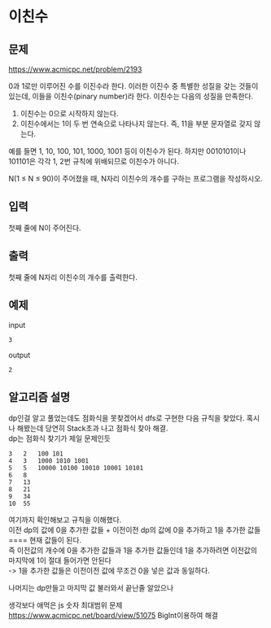 # 이친수

## 문제

https://www.acmicpc.net/problem/2193

0과 1로만 이루어진 수를 이진수라 한다. 이러한 이진수 중 특별한 성질을 갖는 것들이 있는데, 이들을 이친수(pinary number)라 한다. 이친수는 다음의 성질을 만족한다.  

1. 이친수는 0으로 시작하지 않는다.
2. 이친수에서는 1이 두 번 연속으로 나타나지 않는다. 즉, 11을 부분 문자열로 갖지 않는다.

예를 들면 1, 10, 100, 101, 1000, 1001 등이 이친수가 된다. 하지만 0010101이나 101101은 각각 1, 2번 규칙에 위배되므로 이친수가 아니다.

N(1 ≤ N ≤ 90)이 주어졌을 때, N자리 이친수의 개수를 구하는 프로그램을 작성하시오.


## 입력

첫째 줄에 N이 주어진다.

## 출력

첫째 줄에 N자리 이친수의 개수를 출력한다.


## 예제

input
``` 
3
```
output
``` 
2
```

## 알고리즘 설명

dp인걸 알고 풀었는데도 점화식을 못찾겠어서 dfs로 구현한 다음 규칙을 찾았다. 혹시나 해봤는데 당연히 Stack초과 나고 점화식 찾아 해결.  
dp는 점화식 찾기가 제일 문제인듯  
```
3	2 	100 101
4	3 	1000 1010 1001 
5	5 	10000 10100 10010 10001 10101
6	8 
7	13 
8	21 
9	34 
10	55 
```
여기까지 확인해보고 규칙을 이해했다.  
이전 dp의 값에 0을 추가한 값들 + 이전이전 dp의 값에 0을 추가하고 1을 추가한 값들 ==== 현재 값들이 된다.  
즉 이전값의 개수에 0을 추가한 값들과 1을 추가한 값들인데 1을 추가하려면 이전값의 마지막에 1이 절대 들어가면 안된다  
-> 1을 추가한 값들은 이전이전 값에 무조건 0을 넣은 값과 동일하다.  
  
나머지는 dp만들고 마지막 값 불러와서 끝난줄 알았으나

생각보다 애먹은 js 숫자 최대범위 문제
https://www.acmicpc.net/board/view/51075
BigInt이용하여 해결




